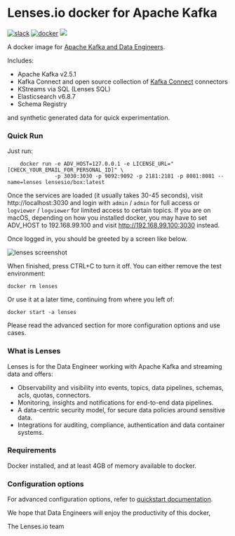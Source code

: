 # Lenses.io docker for Apache Kafka #

[![slack](https://img.shields.io/badge/Slack-community-red)](https://launchpass.com/lensesio)
[![docker](https://img.shields.io/docker/pulls/lensesio/box.svg?style=flat)](https://hub.docker.com/r/lensesio/box/)
[![](https://images.microbadger.com/badges/image/lensesio/box.svg)](http://microbadger.com/images/lensesio/box)

A docker image for [Apache Kafka and Data Engineers](https://lenses.io/box/).

Includes:

- Apache Kafka v2.5.1
- Kafka Connect and open source collection of [Kafka Connect](https://lenses.io/connect/) connectors
- KStreams via SQL (Lenses SQL)
- Elasticsearch v6.8.7
- Schema Registry

and synthetic generated data for quick experimentation.

### Quick Run

Just run:

```
    docker run -e ADV_HOST=127.0.0.1 -e LICENSE_URL="[CHECK_YOUR_EMAIL_FOR_PERSONAL_ID]" \
               -p 3030:3030 -p 9092:9092 -p 2181:2181 -p 8081:8081 --name=lenses lensesio/box:latest
```

Once the services are loaded (it usually takes 30-45 seconds), visit
http://localhost:3030 and login with `admin` / `admin` for full access or
`logviewer` / `logviewer` for limited access to certain topics.  If you are on
macOS, depending on how you installed docker, you may have to set ADV_HOST to
192.168.99.100 and visit http://192.168.99.100:3030 instead.

Once logged in, you should be greeted by a screen like below.

![lenses screenshot](https://help.lenses.io/using-lenses/basics/images/lensesio-dashboard.png)

When finished, press CTRL+C to turn it off. You can either remove the test environment:

    docker rm lenses

Or use it at a later time, continuing from where you left of:

    docker start -a lenses

Please read the advanced section for more configuration options and use cases.

### What is Lenses

Lenses is for the Data Engineer working with  Apache Kafka and streaming data and offers:

- Observability and visibility into events, topics, data pipelines, schemas, acls, quotas, connectors.
- Monitoring, insights and notifications for end-to-end data pipelines.
- A data-centric security model, for secure data policies around sensitive data.
- Integrations for auditing, compliance, authentication and data container systems.

### Requirements

Docker installed, and at least 4GB of memory available to docker.

### Configuration options

For advanced configuration options, refer to [quickstart documentation](https://docs.lenses.io/dev/lenses-box/).

We hope that Data Engineers will enjoy the productivity of this docker,

The Lenses.io team
